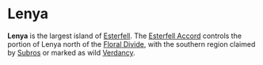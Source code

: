 # Lenya

**Lenya** is the largest island of [Esterfell](../). The [Esterfell Accord](../../ch-2-people-of-mote/societies/esterfell-accord/) controls the portion of Lenya north of the [Floral Divide](floral-divide.md), with the southern region claimed by [Subros](../../ch-2-people-of-mote/societies/subros/) or marked as wild [Verdancy](../../ch-2-people-of-mote/societies/verdancy/).
